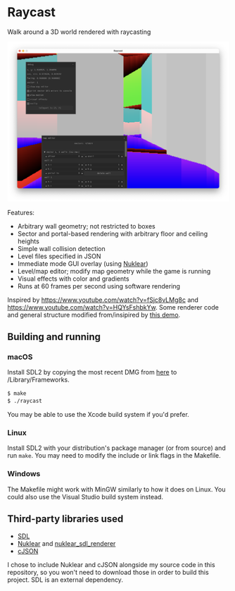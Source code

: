 # Raycast
Walk around a 3D world rendered with raycasting

![Game screenshot](/screenshot.png?raw=true "debug and map editor windows open")

Features:
* Arbitrary wall geometry; not restricted to boxes
* Sector and portal-based rendering with arbitrary floor and ceiling heights
* Simple wall collision detection
* Level files specified in JSON
* Immediate mode GUI overlay (using [Nuklear](https://github.com/Immediate-Mode-UI/Nuklear))
* Level/map editor; modify map geometry while the game is running
* Visual effects with color and gradients
* Runs at 60 frames per second using software rendering 

Inspired by https://www.youtube.com/watch?v=fSjc8vLMg8c and https://www.youtube.com/watch?v=HQYsFshbkYw. Some renderer code and general structure modified from/insipired by [this demo](https://github.com/jdah/doomenstein-3d/blob/main/src/main_doom.c).

## Building and running
### macOS
Install SDL2 by copying the most recent DMG from [here](https://github.com/libsdl-org/SDL/releases) to /Library/Frameworks.

```sh
$ make
$ ./raycast
```

You may be able to use the Xcode build system if you'd prefer.

### Linux
Install SDL2 with your distribution's package manager (or from source) and run `make`. You may need to modify the include or link flags in the Makefile.

### Windows
The Makefile might work with MinGW similarly to how it does on Linux. You could also use the Visual Studio build system instead.

## Third-party libraries used
- [SDL](https://www.libsdl.org)
- [Nuklear](https://github.com/Immediate-Mode-UI/Nuklear) and [nuklear_sdl_renderer](https://github.com/Immediate-Mode-UI/Nuklear/blob/master/demo/sdl_renderer/nuklear_sdl_renderer.h)
- [cJSON](https://github.com/DaveGamble/cJSON)

I chose to include Nuklear and cJSON alongside my source code in this repository, so you won't need to download those in order to build this project. SDL is an external dependency. 

<!--
## Possible next steps
- 🌓 Collision handling
	- ✅ Basic wall-player collisions
	- Arbitrary collisions
- Texturing
- Better lighting
- 🌗 Level editing
	- ✅ Nuklear immediate-mode GUI library
	- ✅ x/y coords displayed on screen (or integrate in level editor)
	- ✅ Edit properties of existing walls/sectors
	- ✅ Add new walls/sectors
	- Save new level files to disk
	- Edit levels visually (top-down view?)
- More assertions/robustness improvements
	- ✅ make sure that the total number of walls and sectors don't exceed the size of the arrays
		- or switch to a custom arraylist implementation here instead
	- ✅ cross platform support
- Changing EYE_Z based on floor height
	- the naive solution doesn't work here
- Billboard sprites
- Wall decals
- Mobs
- HUD
- Procedural generation
-->
